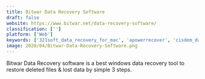 ```yaml
---
title: Bitwar Data Recovery Software
draft: false 
website: https://www.bitwar.net/data-recovery-software/
classification: ['']
platform: ['Web']
keywords: ['321soft_data_recovery_for_mac', 'apowerrecover', 'cisdem_data_recovery', 'data_rescue', 'disk_drill', 'diskwarrior', 'fireebok_data_recovery', 'glary_utilities', 'kernel_recovery_for_mac', 'lazesoft_mac_data_recovery', 'minitool_power_data_recovery', 'multiextractor', 'photorec', 'rstudio', 'recovery_explorer_professional', 'recuva', 'scrounge_ntfs', 'systools_sql_recovery', 'testdisk', 'iphone_photo_recovery']
image: 2020/04/Bitwar-Data-Recovery-Software.png
---
```

Bitwar Data Recovery software is a best windows data recovery tool to restore deleted files & lost data by simple 3 steps.